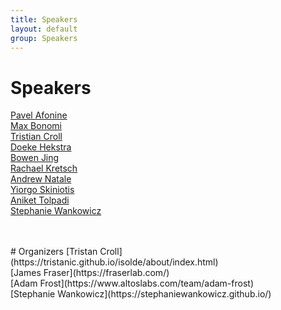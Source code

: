 ```yaml
---
title: Speakers
layout: default
group: Speakers
---
```


# Speakers


[Pavel Afonine](https://phenix-online.org/)
<br>
[Max Bonomi](https://research.pasteur.fr/en/member/massimiliano-bonomi/)
<br>
[Tristian Croll](https://tristanic.github.io/isolde/about/index.html)
<br>
[Doeke Hekstra](https://hekstralab.fas.harvard.edu/)
<br>
[Bowen Jing](https://people.csail.mit.edu/bjing/)
<br>
[Rachael Kretsch](https://scholar.google.com/citations?user=ZEYYMgYAAAAJ&hl=en)
<br>
[Andrew Natale](https://scholar.google.com/citations?user=nCIzSMkAAAAJ&hl=en)
<br>
[Yiorgo Skiniotis](https://med.stanford.edu/skiniotislab.html)
<br>
[Aniket Tolpadi](https://scholar.google.com/citations?user=9f5moa4AAAAJ&hl=en)
<br>
[Stephanie Wankowicz](https://stephaniewankowicz.github.io/)


<br>
<br>
# Organizers
[Tristan Croll](https://tristanic.github.io/isolde/about/index.html)

<br>
[James Fraser](https://fraserlab.com/)

<br>
[Adam Frost](https://www.altoslabs.com/team/adam-frost)

<br>
[Stephanie Wankowicz](https://stephaniewankowicz.github.io/)
<br>

